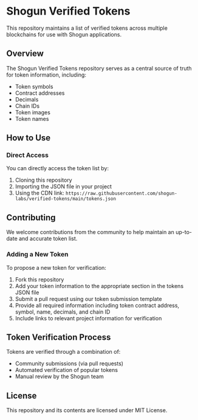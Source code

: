 # Shogun Verified Tokens

This repository maintains a list of verified tokens across multiple blockchains for use with Shogun applications.

## Overview

The Shogun Verified Tokens repository serves as a central source of truth for token information, including:
- Token symbols
- Contract addresses
- Decimals
- Chain IDs
- Token images
- Token names

## How to Use

### Direct Access
You can directly access the token list by:
1. Cloning this repository
2. Importing the JSON file in your project
3. Using the CDN link: `https://raw.githubusercontent.com/shogun-labs/verified-tokens/main/tokens.json`

## Contributing

We welcome contributions from the community to help maintain an up-to-date and accurate token list.

### Adding a New Token

To propose a new token for verification:

1. Fork this repository
2. Add your token information to the appropriate section in the tokens JSON file
3. Submit a pull request using our token submission template
4. Provide all required information including token contract address, symbol, name, decimals, and chain ID
5. Include links to relevant project information for verification

## Token Verification Process

Tokens are verified through a combination of:
- Community submissions (via pull requests)
- Automated verification of popular tokens
- Manual review by the Shogun team

## License

This repository and its contents are licensed under MIT License.